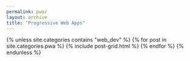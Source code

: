 ```yaml
---
permalink: pwa/
layout: archive
title: "Progressive Web Apps"
---
```

<div class="tiles">
{% unless site.categories contains "web_dev" %}
{% for post in site.categories.pwa %}
	{% include post-grid.html %}
{% endfor %}
{% endunless %}
</div>
